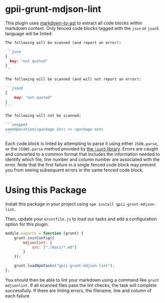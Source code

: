# gpii-grunt-mdjson-lint

This plugin uses [markdown-to-ast](https://github.com/textlint/textlint/tree/master/packages/markdown-to-ast) to extract
all code blocks within markdown content.  Only fenced code blocks tagged with the `json` or `json5` language will be
linted:

````markdown
The following will be scanned (and report an error):

```json
{
  key: "not quoted"
}
```

The following will be scanned (and will not report an error):

```json5
{
    key: "not quoted"
}
```

The following will not be scanned:

```snippet
someOperation(<garbage in>) => <garbage out>
```
````

Each code block is linted by attempting to parse it using either `JSON.parse`, or the `JSON5.parse` method provided by
[the `json5` library](https://github.com/json5/json5).  Errors are caught and converted to a common format that includes
the information needed to identify which file, line number and column number are associated with the error.  Note that
the first failure in a single fenced code block may prevent you from seeing subsequent errors in the same fenced code
block.

# Using this Package

Install this package in your project using `npm install gpii-grunt-mdjson-lint`.

Then, update your `Gruntfile.js` to load our tasks and add a configuration option for this plugin.

```js
module.exports = function (grunt) {
    grunt.initConfig({
        mdjsonlint: {
            src: ["./docs/*.md"]
        }
    });
    
    grunt.loadNpmTasks("gpii-grunt-mdjson-lint");
};
```

You should then be able to lint your markdown using a command like `grunt mdjsonlint`.  If all scanned files pass the
lint checks, the task will complete successfully.  If there are linting errors, the filename, line and column of each
failure